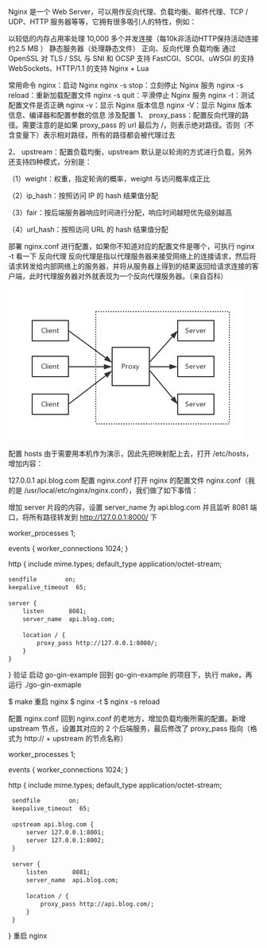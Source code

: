 Nginx 是一个 Web Server，可以用作反向代理、负载均衡、邮件代理、TCP / UDP、HTTP 服务器等等，它拥有很多吸引人的特性，例如：

以较低的内存占用率处理 10,000 多个并发连接（每10k非活动HTTP保持活动连接约2.5 MB ）
静态服务器（处理静态文件）
正向、反向代理
负载均衡
通过OpenSSL 对 TLS / SSL 与 SNI 和 OCSP 支持
FastCGI、SCGI、uWSGI 的支持
WebSockets、HTTP/1.1 的支持
Nginx + Lua

常用命令
nginx：启动 Nginx
nginx -s stop：立刻停止 Nginx 服务
nginx -s reload：重新加载配置文件
nginx -s quit：平滑停止 Nginx 服务
nginx -t：测试配置文件是否正确
nginx -v：显示 Nginx 版本信息
nginx -V：显示 Nginx 版本信息、编译器和配置参数的信息
涉及配置
1、 proxy_pass：配置反向代理的路径。需要注意的是如果 proxy_pass 的 url 最后为
/，则表示绝对路径。否则（不含变量下）表示相对路径，所有的路径都会被代理过去

2、 upstream：配置负载均衡，upstream 默认是以轮询的方式进行负载，另外还支持四种模式，分别是：

（1）weight：权重，指定轮询的概率，weight 与访问概率成正比

（2）ip_hash：按照访问 IP 的 hash 结果值分配

（3）fair：按后端服务器响应时间进行分配，响应时间越短优先级别越高

（4）url_hash：按照访问 URL 的 hash 结果值分配

部署
nginx.conf 进行配置，如果你不知道对应的配置文件是哪个，可执行 nginx -t 看一下
反向代理
反向代理是指以代理服务器来接受网络上的连接请求，然后将请求转发给内部网络上的服务器，并将从服务器上得到的结果返回给请求连接的客户端，此时代理服务器对外就表现为一个反向代理服务器。（来自百科）

![Image text](https://github.com/gyb333/practicego/blob/master/middleware/Nginx/images/articlex.png?raw=true)

配置 hosts
由于需要用本机作为演示，因此先把映射配上去，打开 /etc/hosts，增加内容：

127.0.0.1 api.blog.com
配置 nginx.conf
打开 nginx 的配置文件 nginx.conf（我的是 /usr/local/etc/nginx/nginx.conf），我们做了如下事情：

增加 server 片段的内容，设置 server_name 为 api.blog.com 并且监听 8081 端口，将所有路径转发到 http://127.0.0.1:8000/ 下

worker_processes  1;

events {
    worker_connections  1024;
}


http {
    include       mime.types;
    default_type  application/octet-stream;

    sendfile        on;
    keepalive_timeout  65;

    server {
        listen       8081;
        server_name  api.blog.com;

        location / {
            proxy_pass http://127.0.0.1:8000/;
        }
    }
}
验证
启动 go-gin-example
回到 go-gin-example 的项目下，执行 make，再运行 ./go-gin-exmaple

$ make
重启 nginx
$ nginx -t
 $ nginx -s reload
 
 配置 nginx.conf
 回到 nginx.conf 的老地方，增加负载均衡所需的配置。新增 upstream 节点，设置其对应的 2 个后端服务，最后修改了 proxy_pass 指向（格式为 http:// + upstream 的节点名称）
 
 worker_processes  1;
 
 events {
     worker_connections  1024;
 }
 
 
 http {
     include       mime.types;
     default_type  application/octet-stream;
 
     sendfile        on;
     keepalive_timeout  65;
 
     upstream api.blog.com {
         server 127.0.0.1:8001;
         server 127.0.0.1:8002;
     }
 
     server {
         listen       8081;
         server_name  api.blog.com;
 
         location / {
             proxy_pass http://api.blog.com/;
         }
     }
 }
 重启 nginx